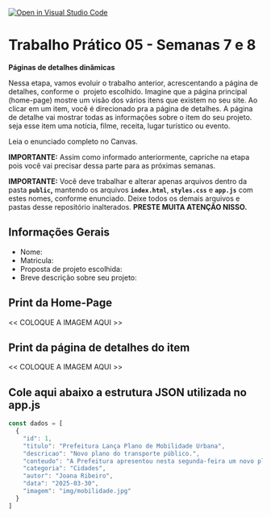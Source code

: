 [![Open in Visual Studio Code](https://classroom.github.com/assets/open-in-vscode-2e0aaae1b6195c2367325f4f02e2d04e9abb55f0b24a779b69b11b9e10269abc.svg)](https://classroom.github.com/online_ide?assignment_repo_id=20696594&assignment_repo_type=AssignmentRepo)
# Trabalho Prático 05 - Semanas 7 e 8

**Páginas de detalhes dinâmicas**

Nessa etapa, vamos evoluir o trabalho anterior, acrescentando a página de detalhes, conforme o  projeto escolhido. Imagine que a página principal (home-page) mostre um visão dos vários itens que existem no seu site. Ao clicar em um item, você é direcionado pra a página de detalhes. A página de detalhe vai mostrar todas as informações sobre o item do seu projeto. seja esse item uma notícia, filme, receita, lugar turístico ou evento.

Leia o enunciado completo no Canvas. 

**IMPORTANTE:** Assim como informado anteriormente, capriche na etapa pois você vai precisar dessa parte para as próximas semanas. 

**IMPORTANTE:** Você deve trabalhar e alterar apenas arquivos dentro da pasta **`public`,** mantendo os arquivos **`index.html`**, **`styles.css`** e **`app.js`** com estes nomes, conforme enunciado. Deixe todos os demais arquivos e pastas desse repositório inalterados. **PRESTE MUITA ATENÇÃO NISSO.**

## Informações Gerais

- Nome:
- Matricula:
- Proposta de projeto escolhida:
- Breve descrição sobre seu projeto:

## Print da Home-Page

<<  COLOQUE A IMAGEM AQUI >>

## Print da página de detalhes do item

<<  COLOQUE A IMAGEM AQUI >>

## Cole aqui abaixo a estrutura JSON utilizada no app.js

```javascript
const dados = [
  {
    "id": 1,
    "titulo": "Prefeitura Lança Plano de Mobilidade Urbana",
    "descricao": "Novo plano do transporte público.",
    "conteudo": "A Prefeitura apresentou nesta segunda-feira um novo plano de mobilidade urbana.",
    "categoria": "Cidades",
    "autor": "Joana Ribeiro",
    "data": "2025-03-30",
    "imagem": "img/mobilidade.jpg"
  }
]
```